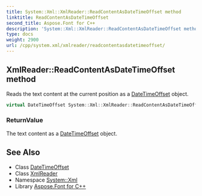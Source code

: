 ```yaml
---
title: System::Xml::XmlReader::ReadContentAsDateTimeOffset method
linktitle: ReadContentAsDateTimeOffset
second_title: Aspose.Font for C++
description: 'System::Xml::XmlReader::ReadContentAsDateTimeOffset method. Reads the text content at the current position as a DateTimeOffset object in C++.'
type: docs
weight: 2900
url: /cpp/system.xml/xmlreader/readcontentasdatetimeoffset/
---
```

## XmlReader::ReadContentAsDateTimeOffset method


Reads the text content at the current position as a [DateTimeOffset](../../../system/datetimeoffset/) object.

```cpp
virtual DateTimeOffset System::Xml::XmlReader::ReadContentAsDateTimeOffset()
```


### ReturnValue

The text content as a [DateTimeOffset](../../../system/datetimeoffset/) object.

## See Also

* Class [DateTimeOffset](../../../system/datetimeoffset/)
* Class [XmlReader](../)
* Namespace [System::Xml](../../)
* Library [Aspose.Font for C++](../../../)
